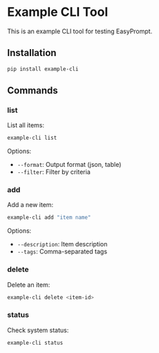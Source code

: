 # Example CLI Tool

This is an example CLI tool for testing EasyPrompt.

## Installation

```bash
pip install example-cli
```

## Commands

### list
List all items:
```bash
example-cli list
```

Options:
- `--format`: Output format (json, table)
- `--filter`: Filter by criteria

### add
Add a new item:
```bash
example-cli add "item name"
```

Options:
- `--description`: Item description
- `--tags`: Comma-separated tags

### delete
Delete an item:
```bash
example-cli delete <item-id>
```

### status
Check system status:
```bash
example-cli status
```
